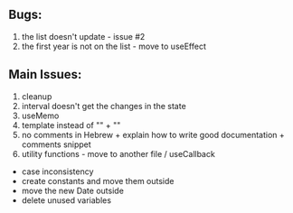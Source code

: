 ## Bugs:
1. the list doesn't update - issue #2
1. the first year is not on the list - move to useEffect

## Main Issues:
1. cleanup
1. interval doesn't get the changes in the state
1. useMemo
1. template instead of "" + ""
1. no comments in Hebrew + explain how to write good documentation + comments snippet
1. utility functions - move to another file / useCallback

* case inconsistency
* create constants and move them outside
* move the new Date outside 
* delete unused variables 

<!-- * at the css file - don't use html tag names -->
